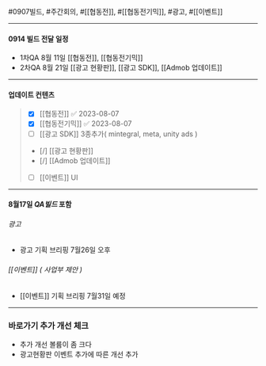 #0907빌드, #주간회의, #[[협동전]], #[[협동전기믹]], #광고, #[[이벤트]]

**********************************************************

#### **0914 빌드 전달 일정**

* 1차QA 8월 11일 [[협동전]], [[협동전기믹]]
* 2차QA 8월 21일 [[광고 현황판]], [[광고 SDK]], [[Admob 업데이트]]

  
**********************************************************

#### **업데이트 컨텐츠**
> - [x] [[협동전]] ✅ 2023-08-07
> - [x] [[협동전기믹]] ✅ 2023-08-07
> - [ ] [[광고 SDK]] 3종추가( mintegral, meta, unity ads )
> - [/] [[광고 현황판]]
> - [/] [[Admob 업데이트]]
> - [ ] [[이벤트]] UI 



  
**********************************************************

#### **8월17일 *QA빌드* 포함**
  
  
###### 광고 
* 광고 기획 브리핑 7월26일 오후


###### [[이벤트]] ( 사업부 제안 )
* [[이벤트]] 기획 브리핑 7월31일 예정



**********************************************************


### 바로가기 추가 개선 체크
 * 추가 개선 볼륨이 좀 크다
 * 광고현황판 이벤트 추가에 따른 개선 추가
